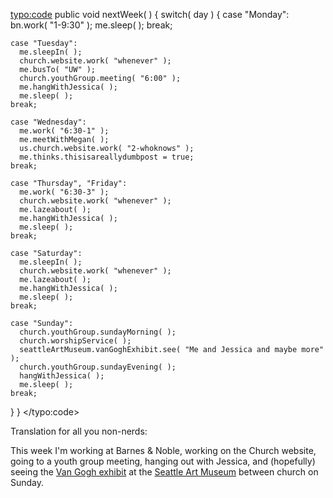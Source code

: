 <typo:code>
public void nextWeek( ) {
  switch( day ) {
    case "Monday":
      bn.work( "1-9:30" );
      me.sleep( );
    break;

    case "Tuesday":
      me.sleepIn( );
      church.website.work( "whenever" );
      me.busTo( "UW" );
      church.youthGroup.meeting( "6:00" );
      me.hangWithJessica( );
      me.sleep( );
    break;

    case "Wednesday":
      me.work( "6:30-1" );
      me.meetWithMegan( );
      us.church.website.work( "2-whoknows" );
      me.thinks.thisisareallydumbpost = true;
    break;

    case "Thursday", "Friday":
      me.work( "6:30-3" );
      church.website.work( "whenever" );
      me.lazeabout( );
      me.hangWithJessica( );
      me.sleep( );
    break;

    case "Saturday":
      me.sleepIn( );
      church.website.work( "whenever" );
      me.lazeabout( );
      me.hangWithJessica( );
      me.sleep( );
    break;

    case "Sunday":
      church.youthGroup.sundayMorning( );
      church.worshipService( );
      seattleArtMuseum.vanGoghExhibit.see( "Me and Jessica and maybe more" );
      church.youthGroup.sundayEvening( );
      hangWithJessica( );
      me.sleep( );
    break;
  }
}
</typo:code>
<p>Translation for all you non-nerds:</p>
<p>This week I'm working at Barnes &amp; Noble, working on the Church website, going to a youth group meeting, hanging out with Jessica, and (hopefully) seeing the <a href="http://www.seattleartmuseum.org/exhibit/exhibitDetail.asp?eventID=5367">Van Gogh exhibit</a> at the <a href="http://seattleartmuseum.org">Seattle Art Museum</a> between church on Sunday.</p>